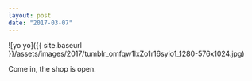 ```yaml
---
layout: post
date: "2017-03-07"
---
```


![yo yo]({{ site.baseurl }}/assets/images/2017/tumblr_omfqw1lxZo1r16syio1_1280-576x1024.jpg)

Come in, the shop is open.
